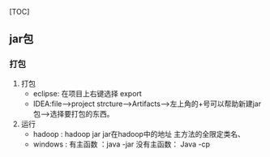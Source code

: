 [TOC]
## jar包
### 打包
1. 打包 
    - eclipse: 在项目上右键选择 export
    - IDEA:file-->project strcture-->Artifacts-->左上角的+号可以帮助新建jar包-->选择要打包的东西。
2. 运行
    - hadoop : hadoop jar jar在hadoop中的地址 主方法的全限定类名、
    - windows : 有主函数 ：java -jar
                没有主函数： Java -cp
